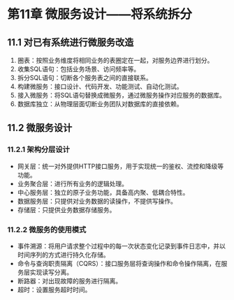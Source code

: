 # 第11章 微服务设计——将系统拆分

## 11.1 对已有系统进行微服务改造

1. 圈表：按照业务维度将相同业务的表圈定在一起，对服务边界进行划分。
2. 收集SQL语句：包括业务场景、访问频率等。
3. 拆分SQL语句：切断各个服务表之间的直接联系。
4. 构建微服务：接口设计、代码开发、功能测试、自动化测试。
5. 接入微服务：将SQL语句替换成微服务，通过微服务操作对应服务的数据库。
6. 数据库独立：从物理层面切断业务团队对数据库的直接依赖。

## 11.2 微服务设计

### 11.2.1 架构分层设计

- 网关层：统一对外提供HTTP接口服务，用于实现统一的鉴权、流控和降级等功能。
- 业务聚合层：进行所有业务的逻辑处理。
- 中心服务层：独立的原子业务功能，具备高内聚、低耦合特性。
- 数据服务层：只提供对业务数据的读操作，不提供写操作。
- 存储层：只提供业务数据存储服务。

### 11.2.2 微服务的使用模式

- 事件溯源：将用户请求整个过程中的每一次状态变化记录到事件日志中，并以时间序列的方式进行持久化存储。
- 命令与查询职责隔离（CQRS）：接口服务层将查询操作和命令操作隔离，在服务层实现读写分离。
- 断路器：对出现故障的服务进行隔离。
- 超时：设置服务超时时间。